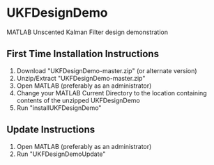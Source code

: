 # UKFDesignDemo
MATLAB Unscented Kalman Filter design demonstration

## First Time Installation Instructions
1. Download "UKFDesignDemo-master.zip" (or alternate version)
2. Unzip/Extract "UKFDesignDemo-master.zip"
3. Open MATLAB (preferably as an administrator)
4. Change your MATLAB Current Directory to the location containing contents of the unzipped UKFDesignDemo
5. Run "installUKFDesignDemo"

## Update Instructions
1. Open MATLAB (preferably as an administrator)
2. Run "UKFDesignDemoUpdate"
